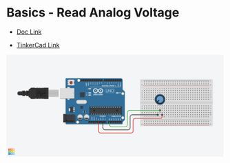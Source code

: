 # Basics - Read Analog Voltage

- [Doc Link](https://docs.arduino.cc/built-in-examples/basics/ReadAnalogVoltage/)

- [TinkerCad Link](https://www.tinkercad.com/things/krIvsytdqBs-built-in-examplesbasicsreadanalogvoltage)

![Circuit](built-in-examples_basics_ReadAnalogVoltage_.png)
